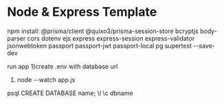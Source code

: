 # Node & Express Template
npm install: @prisma/client @quixo3/prisma-session-store bcryptjs body-parser cors dotenv
ejs express express-session express-validator jsonwebtoken passport passport-jwt passport-local pg
supertest --save-dev

run app
1)create .env with database url
1) node --watch app.js

psql
CREATE DATABASE name;
\l
\c dbname

